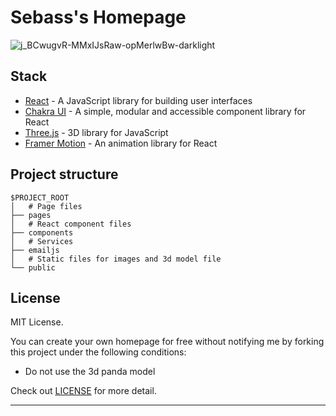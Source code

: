 # Sebass's Homepage

![j_BCwugvR-MMxIJsRaw-opMerlwBw-darklight](https://raw.githubusercontent.com/Sebasssssss/sebass-homepage/main/src/assets/readme.png)

## Stack

- [React](https://reactjs.org/) - A JavaScript library for building user interfaces
- [Chakra UI](https://chakra-ui.com/) - A simple, modular and accessible component library for React
- [Three.js](https://threejs.org/) - 3D library for JavaScript
- [Framer Motion](https://www.framer.com/motion/) - An animation library for React

## Project structure

```
$PROJECT_ROOT
│   # Page files
├── pages
│   # React component files
├── components
│   # Services
├── emailjs
│   # Static files for images and 3d model file
└── public
```

## License

MIT License.

You can create your own homepage for free without notifying me by forking this project under the following conditions:

- Do not use the 3d panda model

Check out [LICENSE](./LICENSE) for more detail.

---
